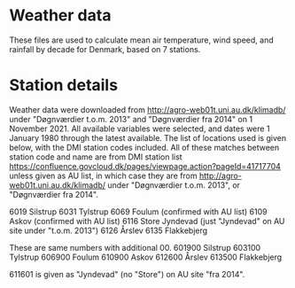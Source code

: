 # Weather data
These files are used to calculate mean air temperature, wind speed, and rainfall by decade for Denmark, based on 7 stations.

# Station details
Weather data were downloaded from <http://agro-web01t.uni.au.dk/klimadb/> under "Døgnværdier t.o.m. 2013" and "Døgnværdier fra 2014" on 1 November 2021.
All available variables were selected, and dates were 1 January 1980 through the latest available.
The list of locations used is given below, with the DMI station codes included.
All of these matches between station code and name are from DMI station list <https://confluence.govcloud.dk/pages/viewpage.action?pageId=41717704> unless given as AU list, in which case they are from <http://agro-web01t.uni.au.dk/klimadb/> under "Døgnværdier t.o.m. 2013", or "Døgnværdier fra 2014".

6019 Silstrup
6031 Tylstrup
6069 Foulum (confirmed with AU list)
6109 Askov (confirmed with AU list)
6116 Store Jyndevad (just "Jyndevad" on AU site under "t.o.m. 2013")
6126 Årslev
6135 Flakkebjerg

These are same numbers with additional 00.
601900 Silstrup
603100 Tylstrup
606900 Foulum
610900 Askov
612600 Årslev
613500 Flakkebjerg

611601 is given as "Jyndevad" (no "Store") on AU site "fra 2014".
